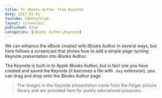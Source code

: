 ```yaml
---
title: To iBooks Author from Keynote
date: 2017-05-01
YouTube: tQhHtqfhlqA
layout: screencast
published: true
categories: [iBooks Author,Keynote]
---
```

We can enhance the eBook created with iBooks Author in several ways, but here follows a screencast that shows how to add a simple page-turning Keynote presentation into iBooks Author.

The Keynote is built-in to Apple iBooks Author, but in fact one you have created and saved the Keynote (it becomes a file with `.key` extension), you can drag and drop onto the iBooks Author page.

> The images in the Keynote presentation come from the Folger picture library and are provided here for purely educational purposes.
